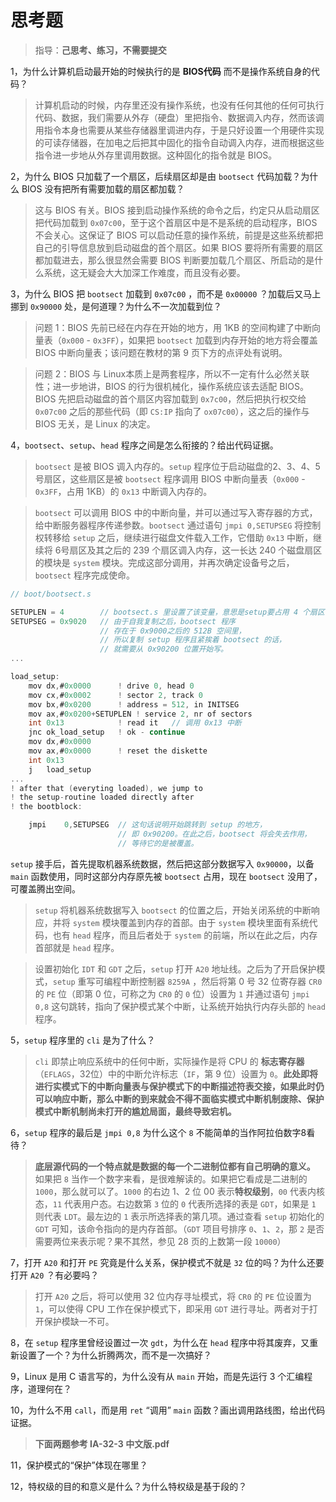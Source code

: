 # 思考题

> 指导：**己思考、练习，不需要提交**

1，为什么计算机启动最开始的时候执行的是 **BIOS代码** 而不是操作系统自身的代码？
> 计算机启动的时候，内存里还没有操作系统，也没有任何其他的任何可执行代码、数据，我们需要从外存（硬盘）里把指令、数据调入内存，然而该调用指令本身也需要从某些存储器里调进内存，于是只好设置一个用硬件实现的可读存储器，在加电之后把其中固化的指令自动调入内存，进而根据这些指令进一步地从外存里调用数据。这种固化的指令就是 BIOS。

2，为什么 BIOS 只加载了一个扇区，后续扇区却是由 `bootsect` 代码加载？为什么 BIOS 没有把所有需要加载的扇区都加载？
> 这与 BIOS 有关。BIOS 接到启动操作系统的命令之后，约定只从启动扇区把代码加载到 `0x07c00`，至于这个首扇区中是不是系统的启动程序，BIOS 不会关心。这保证了 BIOS 可以启动任意的操作系统，前提是这些系统都把自己的引导信息放到启动磁盘的首个扇区。如果 BIOS 要将所有需要的扇区都加载进去，那么很显然会需要 BIOS 判断要加载几个扇区、所启动的是什么系统，这无疑会大大加深工作难度，而且没有必要。

3，为什么 BIOS 把 `bootsect` 加载到 `0x07c00` ，而不是 `0x00000` ？加载后又马上挪到 `0x90000` 处，是何道理？为什么不一次加载到位？
>问题 1：BIOS 先前已经在内存在开始的地方，用 1KB 的空间构建了中断向量表（`0x000` - `0x3FF`），如果把 `bootsect` 加载到内存开始的地方将会覆盖 BIOS 中断向量表；该问题在教材的第 9 页下方的点评处有说明。

> 问题 2：BIOS 与 Linux本质上是两套程序，所以不一定有什么必然关联性；进一步地讲，BIOS 的行为很机械化，操作系统应该去适配 BIOS。BIOS 先把启动磁盘的首个扇区内容加载到 `0x7c00`，然后把执行权交给 `0x07c00` 之后的那些代码（即 `CS:IP` 指向了 `ox07c00`），这之后的操作与 BIOS 无关，是 Linux 的决定。

4，`bootsect`、`setup`、`head` 程序之间是怎么衔接的？给出代码证据。
> `bootsect` 是被 BIOS 调入内存的。`setup` 程序位于启动磁盘的2、3、4、5 号扇区，这些扇区是被 `bootsect` 程序调用 BIOS 中断向量表（`0x000` - `0x3FF`，占用 1KB）的 `0x13` 中断调入内存的。

> `bootsect` 可以调用 BIOS 中的中断向量，并可以通过写入寄存器的方式，给中断服务器程序传递参数。`bootsect` 通过语句 `jmpi 0,SETUPSEG` 将控制权转移给 `setup` 之后，继续进行磁盘文件载入工作，它借助 `0x13` 中断，继续将 6号扇区及其之后的 239 个扇区调入内存，这一长达 240 个磁盘扇区的模块是 `system` 模块。完成这部分调用，并再次确定设备号之后，`bootsect` 程序完成使命。

``` C
// boot/bootsect.s

SETUPLEN = 4        // bootsect.s 里设置了该变量，意思是setup要占用 4 个扇区
SETUPSEG = 0x9020   // 由于自我复制之后，bootsect 程序
                    // 存在于 0x9000之后的 512B 空间里，
                    // 所以复制 setup 程序且紧挨着 bootsect 的话，
                    // 就需要从 0x90200 位置开始写。
...

load_setup:
    mov dx,#0x0000      ! drive 0, head 0
    mov cx,#0x0002      ! sector 2, track 0
    mov bx,#0x0200      ! address = 512, in INITSEG
    mov ax,#0x0200+SETUPLEN ! service 2, nr of sectors
    int 0x13            ! read it	// 调用 0x13 中断
    jnc ok_load_setup   ! ok - continue
    mov dx,#0x0000
    mov ax,#0x0000      ! reset the diskette
    int 0x13
    j   load_setup
...
! after that (everyting loaded), we jump to
! the setup-routine loaded directly after
! the bootblock:

    jmpi    0,SETUPSEG  // 这句话说明开始跳转到 setup 的地方，
                        // 即 0x90200。在此之后，bootsect 将会失去作用，
                        // 等待它的是被覆盖。
```

`setup` 接手后，首先提取机器系统数据，然后把这部分数据写入 `0x90000`，以备 `main` 函数使用，同时这部分内存原先被 `bootsect` 占用，现在 `bootsect` 没用了，可覆盖腾出空间。

> `setup` 将机器系统数据写入 `bootsect` 的位置之后，开始关闭系统的中断响应，并将 `system` 模块覆盖到内存的首部。由于 `system` 模块里面有系统代码，也有 `head` 程序，而且后者处于 `system` 的前端，所以在此之后，内存首部就是 `head` 程序。

> 设置初始化 `IDT` 和 `GDT` 之后，`setup` 打开 `A20` 地址线。之后为了开启保护模式，`setup` 重写可编程中断控制器 `8259A` ，然后将第 0 号 32 位寄存器 `CR0` 的 `PE` 位（即第 0 位，可称之为 `CR0` 的 `0` 位）设置为 `1` 并通过语句 `jmpi 0,8` 这句跳转，指向了保护模式某个中断，让系统开始执行内存头部的 `head` 程序。

5，`setup` 程序里的 `cli` 是为了什么？
> `cli` 即禁止响应系统中的任何中断，实际操作是将 CPU 的 **标志寄存器**（`EFLAGS`，32位）中的中断允许标志（`IF`，第 9 位）设置为 `0`。**此处即将进行实模式下的中断向量表与保护模式下的中断描述符表交接，如果此时仍可以响应中断，那么中断的到来就会不得不面临实模式中断机制废除、保护模式中断机制尚未打开的尴尬局面，最终导致宕机。**

6，`setup` 程序的最后是 `jmpi 0,8` 为什么这个 `8` 不能简单的当作阿拉伯数字8看待？
> **底层源代码的一个特点就是数据的每一个二进制位都有自己明确的意义。** 如果把 `8` 当作一个数字来看，是很难解读的。如果把它看成是二进制的 `1000`，那么就可以了。`1000` 的右边 1、2 位 00 表示**特权级别**，`00` 代表内核态，`11` 代表用户态。右边数第 `3` 位的 `0` 代表所选择的表是 `GDT`，如果是 `1` 则代表 `LDT`。最左边的 `1` 表示所选择表的第几项。通过查看 `setup` 初始化的 `GDT` 可知，该命令指向的是内存首部。（`GDT` 项目号排序 `0`、`1`、`2`，那 `2` 是否需要两位来表示呢？果不其然，参见 28 页的上数第一段 `10000`）

7，打开 `A20` 和打开 `PE` 究竟是什么关系，保护模式不就是 `32` 位的吗？为什么还要打开 `A20` ？有必要吗？
> 打开 `A20` 之后，将可以使用 32 位内存寻址模式，将 `CR0` 的 `PE` 位设置为 `1`，可以使得 CPU 工作在保护模式下，即采用 `GDT` 进行寻址。两者对于打开保护模缺一不可。

8，在 `setup` 程序里曾经设置过一次 `gdt`，为什么在 `head` 程序中将其废弃，又重新设置了一个？为什么折腾两次，而不是一次搞好？
> 

9，Linux 是用 C 语言写的，为什么没有从 `main` 开始，而是先运行 3 个汇编程序，道理何在？
> 

10，为什么不用 `call`，而是用 `ret` “调用” `main` 函数？画出调用路线图，给出代码证据。
>

> **下面两题参考 IA-32-3 中文版.pdf**

11，保护模式的“保护”体现在哪里？

12，特权级的目的和意义是什么？为什么特权级是基于段的？
